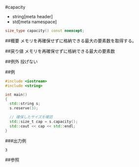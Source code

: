 #capacity
* string[meta header]
* std[meta namespace]

```cpp
size_type capacity() const noexcept;
```

##概要
メモリを再確保せずに格納できる最大の要素数を取得する。


##戻り値
メモリを再確保せずに格納できる最大の要素数


##例外
投げない


##例
```cpp
#include <iostream>
#include <string>

int main()
{
  std::string s;
  s.reserve(3);

  // 確保したサイズを確認
  std::size_t cap = s.capacity();
  std::cout << cap << std::endl;
}
```

###出力例
```
3
```

##参照
